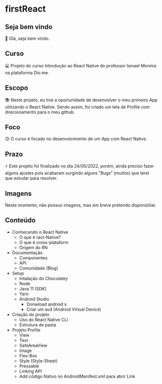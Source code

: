 # firstReact

## Seja bem vindo

👋 Olá, seja bem vindo.

## Curso

💻 Projeto do curso Introdução ao React Native do professor Ismael Moreira na plataforma Dio.me.

## Escopo

📚 Neste projeto, eu tive a oportunidade de desenvolver o meu primeiro App utilizando o React Native. Sendo assim, foi criado um tela de Profile com direcionamento para o meu github.

## Foco

😊 O curso é focado no desenvolvimento de um App com React Native.

## Prazo

⚡ Este projeto foi finalizado no dia 24/05/2022, porém, ainda preciso fazer alguns ajustes pois acabaram surgindo alguns "Bugs" (muitos) que terei que estudar para resolver.

## Imagens

Neste momento, não possuo imagens, mas em breve pretendo disponiziliar.

## Conteúdo

- Conhecendo o React Native
  - O que é ract-Native?
  - O que é cross-plataform
  - Origem do RN
- Documentação
  - Componentes
  - API
  - Comunidade (Blog)
- Setup
  - Intalação do Chocolatey
  - Node
  - Java 11 (SDK)
  - Yarn
  - Android Studio
    - Donwload android s
    - Criar um avd (Android Virtual Device)
 - Criação do projeto
    - Uso do React Native CLI
    - Estrutura de pasta
 - Projeto Profile
    - View
    - Text
    - SafeAreaView
    - Image
    - Flex-Box
    - Style (Style-Sheet)
    - Pressable
    - Linking API
    - Add código Nativo no AndroidManifest.xml para abrir Link 
